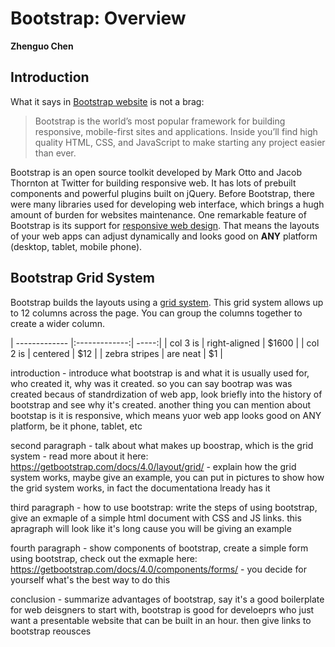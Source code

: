 # Bootstrap: Overview

**Zhenguo Chen**

## Introduction

What it says in [Bootstrap website](https://v4-alpha.getbootstrap.com/getting-started/introduction/) is not a brag:

>Bootstrap is the world’s most popular framework for building responsive, mobile-first sites and applications. Inside you’ll find high quality HTML, CSS, and JavaScript to make starting any project easier than ever.

Bootstrap is an open source toolkit developed by Mark Otto and Jacob Thornton at Twitter for building responsive
web. It has lots of prebuilt components and powerful plugins built on jQuery. Before Bootstrap, there were many
libraries used for developing web interface, which brings a hugh amount of burden for websites maintenance. One 
remarkable feature of Bootstrap is its support for [responsive web design](https://en.wikipedia.org/wiki/Responsive_web_design).
That means the layouts of your web apps can adjust dynamically and looks good on **ANY** platform (desktop, tablet,
mobile phone).

## Bootstrap Grid System

Bootstrap builds the layouts using a [grid system](https://getbootstrap.com/docs/4.0/layout/grid/). This grid 
system allows up to 12 columns across the page. You can group the columns together to create a wider column.

| ------------- |:-------------:| -----:|
| col 3 is      | right-aligned | $1600 |
| col 2 is      | centered      |   $12 |
| zebra stripes | are neat      |    $1 |

introduction - introduce what bootstrap is and what it is usually used for, who created it, why was it created.
so you can say bootrap was was created becaus of standrdization of web app, look briefly into the history of 
bootstrap and see why it's created. another thing you can mention about bootstap is it is responsive, which 
means yuor web app looks good on ANY platform, be it phone, tablet, etc

second paragraph - talk about what makes up boostrap, which is the grid system - read more about it here: 
https://getbootstrap.com/docs/4.0/layout/grid/ - explain how the grid system works, maybe give an example, 
you can put in pictures to show how the grid system works, in fact the documentationa lready has it

third paragraph - how to use bootstrap: write the steps of using bootstrap, give an exmaple of a simple html 
document with CSS and JS links. this apragraph will look like it's long cause you will be giving an example

fourth paragraph - show components of bootstrap, create a simple form using bootstrap, check out the exmaple 
here: https://getbootstrap.com/docs/4.0/components/forms/ - you decide for yourself what's the best way to do 
this

conclusion - summarize advantages of bootstrap, say it's a good boilerplate for web deisgners to start with, 
bootstrap is good for develoeprs who just want a presentable website that can be built in an hour. then give 
links to bootstrap reousces